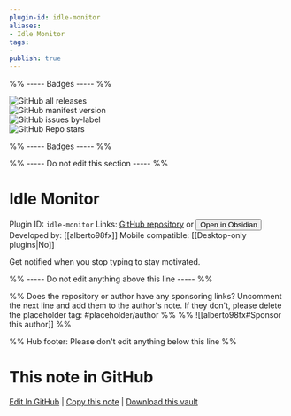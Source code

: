 ```yaml
---
plugin-id: idle-monitor
aliases:
- Idle Monitor
tags: 
- 
publish: true
---
```


%% ----- Badges ----- %%

![GitHub all releases](https://img.shields.io/github/downloads/alberto98fx/idle-monitor-obsidian/total?color=573E7A&logo=github&style=for-the-badge)   
![GitHub manifest version](https://img.shields.io/github/manifest-json/v/alberto98fx/idle-monitor-obsidian?color=573E7A&logo=github&style=for-the-badge)   
![GitHub issues by-label](https://img.shields.io/github/issues/alberto98fx/idle-monitor-obsidian/help%20wanted?color=573E7A&logo=github&style=for-the-badge)   
![GitHub Repo stars](https://img.shields.io/github/stars/alberto98fx/idle-monitor-obsidian?color=573E7A&logo=github&style=for-the-badge)

%% ----- Badges ----- %%

%% ----- Do not edit this section ----- %%

# Idle Monitor

Plugin ID: `idle-monitor`
Links: [GitHub repository](https://github.com/alberto98fx/idle-monitor-obsidian) or [<button id=HH>Open in Obsidian</button>](obsidian://show-plugin?id=idle-monitor)
Developed by: [[alberto98fx]]
Mobile compatible: [[Desktop-only plugins|No]]

Get notified when you stop typing to stay motivated.

%% ----- Do not edit anything above this line ----- %% 

%% Does the repository or author have any sponsoring links? Uncomment the next line and add them to the author's note. If they don't, please delete the placeholder tag: #placeholder/author %%
%% ![[alberto98fx#Sponsor this author]] %%

%% Hub footer: Please don't edit anything below this line %%

# This note in GitHub

<span class="git-footer">[Edit In GitHub](https://github.dev/obsidian-community/obsidian-hub/blob/main/02%20-%20Community%20Expansions/02.05%20All%20Community%20Expansions/Plugins/idle-monitor.md "git-hub-edit-note") | [Copy this note](https://raw.githubusercontent.com/obsidian-community/obsidian-hub/main/02%20-%20Community%20Expansions/02.05%20All%20Community%20Expansions/Plugins/idle-monitor.md "git-hub-copy-note") | [Download this vault](https://github.com/obsidian-community/obsidian-hub/archive/refs/heads/main.zip "git-hub-download-vault") </span>
